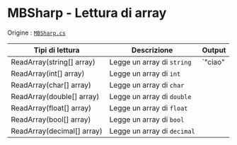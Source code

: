 # MBSharp - Lettura di array

Origine : [`MBSharp.cs`](../../../MBSharp.cs)

| Tipi di lettura| Descrizione | Output |
|----------------|-------------|--------|
| ReadArray(string[] array) | Legge un array di `string` | `"ciao" || "come" || "stai" || ....`  |
| ReadArray(int[] array) |Legge un array di `int` |
| ReadArray(char[] array) | Legge un array di `char` |
| ReadArray(double[] array) | Legge un array di  `double` |
| ReadArray(float[] array) | Legge un array di `float` |
| ReadArray(bool[] array) | Legge un array di `bool` |
| ReadArray(decimal[] array) | Legge un array di `decimal` |